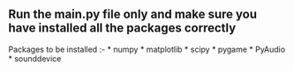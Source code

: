 Run the main.py file only and make sure you have installed all the packages correctly
------------------------------------------------------------------------------------------------------
Packages to be installed :-
    * numpy
    * matplotlib
    * scipy
    * pygame
    * PyAudio
    * sounddevice